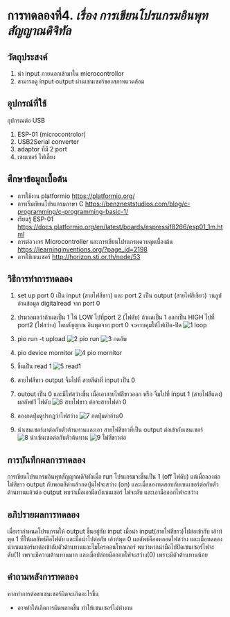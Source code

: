 # การทดลองที่4. _เรื่อง การเขียนโปรแกรมอินพุทสัญญาณดิจิทัล_

## วัตถุประสงค์
1. นำ input ภายนอกเข้ามาใน microcontrollor 
2. สามารถดู input output ผ่านเซนเซอร์ของสภาพแวดล้อม
## อุปกรณ์ที่ใช้
อุปกรณต่อ USB
1. ESP-01 (microcontrolor)
2. USB2Serial converter
3. adaptor ที่มี 2 port
4. เซนเซอร์
ไฟเลี้ยง
## ศึกษาข้อมูลเบื้อต้น
* การใช้งาน platformio https://platformio.org/
* การเริ่มเขียนโปรแกรมภาษา C https://benzneststudios.com/blog/c-programming/c-programming-basic-1/
* เรียนรู้ ESP-01   https://docs.platformio.org/en/latest/boards/espressif8266/esp01_1m.html
* การต่อวงจร Microcontroller และการเขียนโปรแกรมควบคุมเบื้องต้น https://learninginventions.org/?page_id=2198
* การใช้เซนเซอร์ http://horizon.sti.or.th/node/53
## วิธีการทำการทดลอง
1. set up port 0 เป็น input (สายไฟสีขาว) และ port 2 เป็น output (สายไฟสีเขียว) วนลูป อ่านข้อมูล digitalread จาก port 0

2. ปรมวลผลว่าถ้าผลเป็น 1 ให้ LOW ไปที่port 2 (ไฟดับ) ถ้าผลเป็น 1 ออกเป็น HIGH ไปที่ port2 (ไฟสว่าง) โดยสัญญาณ อินพุตจาก port 0 จะควบคุมให้ไฟเปิด-ปิด 
![1 loop](https://user-images.githubusercontent.com/80879653/112177448-8226df00-8c2b-11eb-8213-85b78c2b12a8.png)

3. pio run -t upload
![2  pio run](https://user-images.githubusercontent.com/80879653/112177504-923ebe80-8c2b-11eb-9131-e108e53a9768.png)
![3  กดอัพ](https://user-images.githubusercontent.com/80879653/112323210-2704f300-8ce4-11eb-9203-f0ffd1d6f2ac.png)


4. pio device mornitor
 ![4  pio mornitor](https://user-images.githubusercontent.com/80879653/112177736-c4502080-8c2b-11eb-825a-1c5fee839130.png)
5. ขึ้นเป็น read 1
![5 read1](https://user-images.githubusercontent.com/80879653/112177835-db8f0e00-8c2b-11eb-9350-61fc8a69992d.png)

6. สายไฟสีขาว output จิ้มไปที่ สายสีดำที่ input เป็น 0
7. outout เป็น 0 และมีไฟสว่างขึ้น เมื่อเอาสายไฟสีขาวออก หรือ จิ้มไปที่ input 1 (สายไฟสีแดง) ผลลัพธ์1 ไฟดับ
![6 สายไฟขาว ต่อจะสายไฟดำ 0](https://user-images.githubusercontent.com/80879653/112178377-43ddef80-8c2c-11eb-8d07-84690d45e4fa.png)
8. ลองกดปุ่มดูปรกฏว่าไฟสว่าง 
![7 กดปุ่มดำอ่าน0](https://user-images.githubusercontent.com/80879653/112181437-07f85980-8c2f-11eb-8309-bf032eb1a02c.png)
9. นำเซนเซอร์มาต่อกับตัวต้านทานและเอา สายไฟสีขาวที่เป็น output ต่อเข้ากับเซนเซอร์ 
![8 นำเซ้นเซอต่อกับตัวต้นทาน](https://user-images.githubusercontent.com/80879653/112181615-2c543600-8c2f-11eb-8695-e2ea000b0366.png)
![9 ไฟสีขาวต่อ](https://user-images.githubusercontent.com/80879653/112181642-31b18080-8c2f-11eb-95fb-cfbdf7f0481b.png)


## การบันทึกผลการทดลอง
การเขียนโปรแกรมอินพุทสัญญาณดิจิทัลเมื่อ run โปรแกรมจะขึ้นเป็น 1 (off ไฟดับ) แต่เมื่อลองต่อไฟสีขาว output กับพอตสีดำแล้วกดปุ่มไฟจะสว่าง (on) และเมื่อลองทดสอบกับเซนเซอร์ต่อกับตัวต้านทานแล้วต่อ output พบว่าเมื่อเอามือบังเซนเซอร์ ไฟจะดับ และเอามือออกไฟจะสว่าง
## อภิปรายผลการทดลอง
เมื่อเรากำหนดโปรแกรมให้ output ขึ้นอยู่กับ input เมื่อนำ input(สายไฟสีขาว)ไปต่อเข้ากับ เอ้าท์พุต 1 ที่ให้ผลลัพธ์คือไฟดับ และมื่อนำไปต่อกับ เอ้าท์พุต 0 ผลลัพธ์คืออหลอดไฟสว่าง และเมื่อทดลองนำเซนเซอร์มาต่อเข้ากับตัวต้านทานและไมโครคอนโทลเลอร์ พบว่าหากนำมือไปปิดเซนเซอร์ไฟจะดับ(1) เพราะมีความต้านทานมาก และเมื่อปล่อยมือออกไฟจะสว่าง(0) เพราะมีตัวต้านทานน้อย
## คำถามหลังการทดลอง
หากทำการต่อขาเซนเซอร์ผิดจะเกิดอะไรขึ้น
* อาจทำให้เกิดการผิดพลาดขึ้น ทำให้เซนเซอร์ไม่ทำงาน
